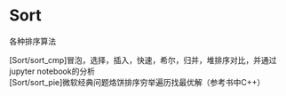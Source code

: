 # Sort
各种排序算法

[Sort/sort_cmp]冒泡，选择，插入，快速，希尔，归并，堆排序对比，并通过jupyter notebook的分析  
[Sort/sort_pie]微软经典问题烙饼排序穷举遍历找最优解（参考书中C++）  
